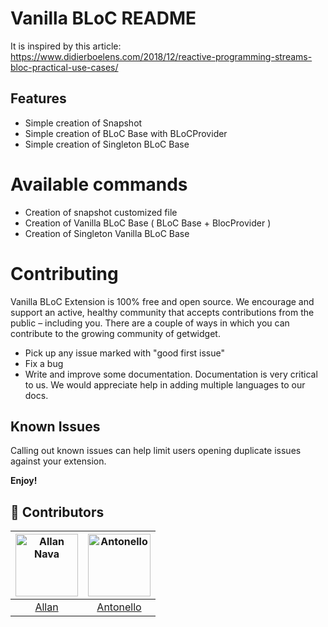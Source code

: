 # Vanilla BLoC README

It is inspired by this article: https://www.didierboelens.com/2018/12/reactive-programming-streams-bloc-practical-use-cases/

## Features

- Simple creation of Snapshot
- Simple creation of BLoC Base with BLoCProvider
- Simple creation of Singleton BLoC Base

# Available commands

- Creation of snapshot customized file
- Creation of Vanilla BLoC Base ( BLoC Base + BlocProvider )
- Creation of Singleton Vanilla BLoC Base

# Contributing
Vanilla BLoC Extension is 100% free and open source. We encourage and support an active, healthy community that accepts contributions from the public – including you. There are a couple of ways in which you can contribute to the growing community of getwidget.

- Pick up any issue marked with "good first issue"
- Fix a bug
- Write and improve some documentation. Documentation is very critical to us. We would appreciate help in adding multiple languages to our docs.

## Known Issues

Calling out known issues can help limit users opening duplicate issues against your extension.

**Enjoy!**

## 🤝 Contributors

[<img alt="Allan Nava" src="https://avatars0.githubusercontent.com/u/22498435?s=460&u=f715d7ae5a09d3ddaf1c278886ec86e59e86ed64&v=4" width="100">](https://github.com/Allan-Nava) |[<img alt="Antonello" src="https://avatars1.githubusercontent.com/u/5605705?s=460&u=7f4baec3c6d28e1dc14e8c09c53eec9309738b79&v=4" width="100">](https://github.com/magicleon94) |
:---:|:---:|
[Allan](https://github.com/Allan-Nava)|[Antonello](https://github.com/magicleon94)|
